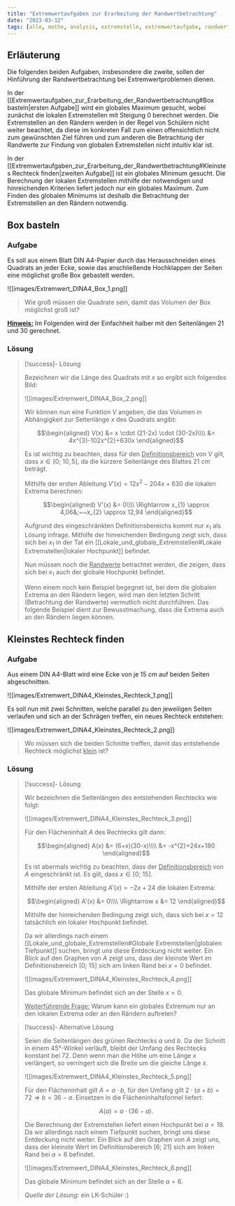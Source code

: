 ```yaml
---
title: "Extremwertaufgaben zur Erarbeitung der Randwertbetrachtung"
date: "2023-03-12"
tags: [alle, mathe, analysis, extremstelle, extremwertaufgabe, randwert, definitionsbereich, papier, box, rechteck, flächeninhalt, maximieren, minimieren, ableitung]
---
```


## Erläuterung

Die folgenden beiden Aufgaben, insbesondere die zweite, sollen der Hinführung der Randwertbetrachtung bei Extremwertproblemen dienen. 

In der [[Extremwertaufgaben_zur_Erarbeitung_der_Randwertbetrachtung#Box basteln|ersten Aufgabe]] wird ein globales Maximum gesucht, wobei zunächst die lokalen Extremstellen mit Steigung $0$ berechnet werden. 
Die Extremstellen an den Rändern werden in der Regel von Schülern nicht weiter beachtet, da diese im konkreten Fall zum einen offensichtlich nicht zum gewünschten Ziel führen und zum anderen die Betrachtung der Randwerte zur Findung von globalen Extremstellen nicht intuitiv klar ist.

In der [[Extremwertaufgaben_zur_Erarbeitung_der_Randwertbetrachtung#Kleinstes Rechteck finden|zweiten Aufgabe]] ist ein globales Minimum gesucht. Die Berechnung der lokalen Extremstellen mithilfe der notwendigen und hinreichenden Kriterien liefert jedoch nur ein globales Maximum. Zum Finden des globalen Minimums ist deshalb die Betrachtung der Extremstellen an den Rändern notwendig.

## Box basteln 

### Aufgabe

Es soll aus einem Blatt DIN A4-Papier durch das Herausschneiden eines Quadrats an jeder Ecke, sowie das anschließende Hochklappen der Seiten eine möglichst große Box gebastelt werden.

![[images/Extremwert_DINA4_Box_1.png]]

> Wie groß müssen die Quadrate sein, damit das Volumen der Box möglichst groß ist?

<u>**Hinweis:**</u> Im Folgenden wird der Einfachheit halber mit den Seitenlängen $21$ und $30$ gerechnet.

### Lösung

> [!success]- Lösung
> 
> Bezeichnen wir die Länge des Quadrats mit $x$ so ergibt sich folgendes Bild:
> 
> ![[images/Extremwert_DINA4_Box_2.png]]
> 
> Wir können nun eine Funktion $V$ angeben, die das Volumen in Abhängigkeit zur Seitenlänge $x$ des Quadrats angibt:
> 
> $$\begin{aligned}
V(x) &= x \cdot (21-2x) \cdot (30-2x)\\\\
&= 4x^{3}-102x^{2}+630x
\end{aligned}$$
>
> Es ist wichtig zu beachten, dass für den <u>Definitionsbereich</u> von $V$ gilt, dass $x \in [0;~10,5]$, da die kürzere Seitenlänge des Blattes $21~cm$ beträgt.
> 
> Mithilfe der ersten Ableitung $V'(x)=12x^{2}-204x+630$ die lokalen Extrema berechnen:
>  
> $$\begin{aligned}
V'(x) &= 0\\\\
\Rightarrow x_{1} \approx 4,06&;~~x_{2} \approx 12,94
\end{aligned}$$
>
>Aufgrund des eingeschränkten Definitionsbereichs kommt nur $x_{1}$ als Lösung infrage. 
>Mithilfe der hinreichenden Bedingung zeigt sich, dass sich bei $x_{1}$ in der Tat ein [[Lokale_und_globale_Extremstellen#Lokale Extremstellen|lokaler Hochpunkt]] befindet.
>
>Nun müssen noch die <u>Randwerte</u> betrachtet werden, die zeigen, dass sich bei $x_{1}$ auch der globale Hochpunkt befindet. 
>
>Wenn einem noch kein Beispiel begegnet ist, bei dem die globalen Extrema an den Rändern liegen, wird man den letzten Schritt (Betrachtung der Randwerte) vermutlich nicht durchführen.
>Das folgende Beispiel dient zur Bewusstmachung, dass die Extrema auch an den Rändern liegen können.


## Kleinstes Rechteck finden

### Aufgabe

Aus einem DIN A4-Blatt wird eine Ecke von je $15~cm$ auf beiden Seiten abgeschnitten.

![[images/Extremwert_DINA4_Kleinstes_Rechteck_1.png]]

Es soll nun mit zwei Schnitten, welche parallel zu den jeweiligen Seiten verlaufen und sich an der Schrägen treffen, ein neues Rechteck entstehen:

![[images/Extremwert_DINA4_Kleinstes_Rechteck_2.png]]

> Wo müssen sich die beiden Schnitte treffen, damit das entstehende Rechteck möglichst <u>klein</u> ist?

### Lösung 

> [!success]- Lösung
> 
> Wir bezeichnen die Seitenlängen des entstehenden Rechtecks wie folgt:
> 
> ![[images/Extremwert_DINA4_Kleinstes_Rechteck_3.png]]
> 
> Für den Flächeninhalt $A$ des Rechtecks gilt dann:
> 
> $$\begin{aligned}
A(x) &= (6+x)(30-x)\\\\
&= -x^{2}+24x+180
\end{aligned}$$
> 
> Es ist abermals wichtig zu beachten, dass der <u>Definitionsbereich</u> von $A$ eingeschränkt ist. Es gilt, dass $x \in [0;~15]$.
> 
> Mithilfe der ersten Ableitung $A'(x)=-2x+24$ die lokalen Extrema:
>  
> $$\begin{aligned}
A'(x) &= 0\\\\
\Rightarrow x &= 12
\end{aligned}$$
>
>Mithilfe der hinreichenden Bedingung zeigt sich, dass sich bei $x=12$ tatsächlich ein lokaler Hochpunkt befindet.
>
> Da wir allerdings nach einem [[Lokale_und_globale_Extremstellen#Globale Extremstellen|globalen Tiefpunkt]] suchen, bringt uns diese Entdeckung nicht weiter. Ein Blick auf den Graphen von $A$ zeigt uns, dass der kleinste Wert im Definitionsbereich $[0;~15]$ sich am linken Rand bei $x=0$ befindet.
> 
> ![[images/Extremwert_DINA4_Kleinstes_Rechteck_4.png]]
> 
> Das globale Minimum befindet sich an der Stelle $x=0$.
> 
> <u>Weiterführende Frage:</u> Warum kann ein globales Extremum nur an den lokalen Extrema oder an den Rändern auftreten? 


> [!success]- Alternative Lösung
> 
> Seien die Seitenlängen des grünen Rechtecks $a$ und $b$. Da der Schnitt in einem 45°-Winkel verläuft, bleibt der Umfang des Rechtecks konstant bei $72$. Denn wenn man die Höhe um eine Länge $x$ verlängert, so verringert sich die Breite um die gleiche Länge $x$.
> 
> ![[images/Extremwert_DINA4_Kleinstes_Rechteck_5.png]]
> 
> Für den Flächeninhalt gilt $A=a \cdot b$, für den Umfang gilt $2 \cdot (a+b)=72 \Rightarrow b = 36-a$. Einsetzen in die Flächeninhaltsformel liefert:
> 
> $$A(a)=a \cdot (36-a).$$
>
> Die Berechnung der Extremstellen liefert einen Hochpunkt bei $a=18$. Da wir allerdings nach einem Tiefpunkt suchen, bringt uns diese Entdeckung nicht weiter. Ein Blick auf den Graphen von $A$ zeigt uns, dass der kleinste Wert im Definitionsbereich $[6;~21]$ sich am linken Rand bei $a=6$ befindet.
>
> ![[images/Extremwert_DINA4_Kleinstes_Rechteck_6.png]]
> 
> Das globale Minimum befindet sich an der Stelle $a=6$.
> 
> *Quelle der Lösung:* ein LK-Schüler :)
